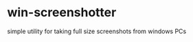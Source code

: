 win-screenshotter
=================

simple utility for taking full size screenshots from windows PCs